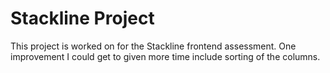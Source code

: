 # Stackline Project

This project is worked on for the Stackline frontend assessment. One improvement I could get to given more time include sorting of the columns.